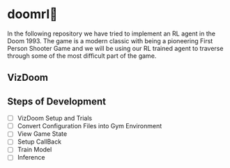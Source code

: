 # doomrl🔫
In the following repository we have tried to implement an RL agent in the Doom 1993. The game is a modern classic with being a pioneering First Person Shooter Game and we will be using our RL trained agent to traverse through some of the most difficult part of the game.
## VizDoom
## Steps of Development
- [ ] VizDoom Setup and Trials
- [ ] Convert Configuration Files into Gym Environment
- [ ] View Game State
- [ ] Setup CallBack
- [ ] Train Model
- [ ] Inference
